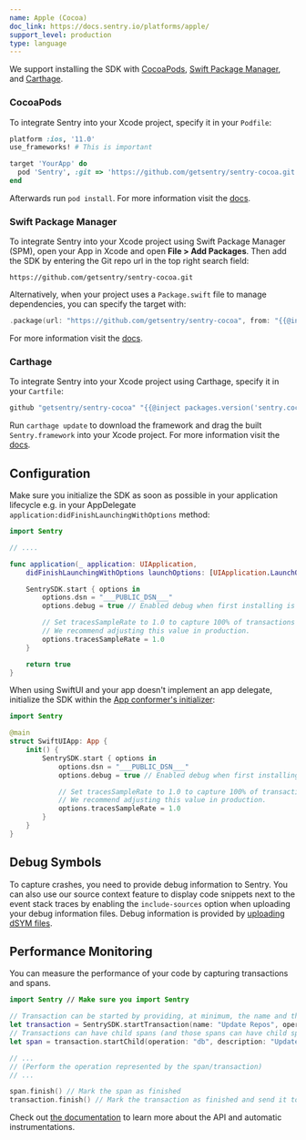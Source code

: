 ```yaml
---
name: Apple (Cocoa)
doc_link: https://docs.sentry.io/platforms/apple/
support_level: production
type: language
---
```


<!-- * * * * * * * * * * * *  * * * * * * * ATTENTION * * * * * * * * * * * * * * * * * * * * * * * *
*                          UPDATES WILL NO LONGER BE REFLECTED IN SENTRY                            *
*                                                                                                   *
* We've successfully migrated all "getting started/wizard" documents to the main Sentry repository, *
* where you can find them in the folder named "gettingStartedDocs" ->                               *
* https://github.com/getsentry/sentry/tree/master/static/app/gettingStartedDocs.                    *
*                                                                                                   *
* Find more details about the project in the concluded Epic ->                                      *
* https://github.com/getsentry/sentry/issues/48144                                                  *
*                                                                                                   *
* This document is planned to be removed in the future. However, it has not been removed yet,       *
* primarily because self-hosted users depend on it to access instructions for setting up their      *
* platform. We need to come up with a solution before removing these docs.                          *
* * * * * * * * * * * *  * * * * * * * ATTENTION * * * * * * * * * * * * * * * * * * * * * * * * * -->

We support installing the SDK with [CocoaPods](/platforms/apple/install/cocoapods/), [Swift Package Manager](/platforms/apple/install/swift-package-manager/), and [Carthage](/platforms/apple/install/carthage/).

### CocoaPods

To integrate Sentry into your Xcode project, specify it in your `Podfile`:

```ruby
platform :ios, '11.0'
use_frameworks! # This is important

target 'YourApp' do
  pod 'Sentry', :git => 'https://github.com/getsentry/sentry-cocoa.git', :tag => '{{@inject packages.version('sentry.cocoa') }}'
end
```

Afterwards run `pod install`. For more information visit the [docs](/platforms/apple/install/cocoapods/).

### Swift Package Manager

To integrate Sentry into your Xcode project using Swift Package Manager (SPM), open your App in Xcode and open **File > Add Packages**. Then add the SDK by entering the Git repo url in the top right search field:

```text
https://github.com/getsentry/sentry-cocoa.git
```

Alternatively, when your project uses a `Package.swift` file to manage dependencies, you can specify the target with:

```swift {tabTitle:Swift}
.package(url: "https://github.com/getsentry/sentry-cocoa", from: "{{@inject packages.version('sentry.cocoa') }}"),
```

For more information visit the [docs](/platforms/apple/install/swift-package-manager/).

### Carthage

To integrate Sentry into your Xcode project using Carthage, specify it in your `Cartfile`:

```ruby
github "getsentry/sentry-cocoa" "{{@inject packages.version('sentry.cocoa') }}"
```

Run `carthage update` to download the framework and drag the built `Sentry.framework` into your Xcode project. For more information visit the [docs](/platforms/apple/install/carthage/).

## Configuration

Make sure you initialize the SDK as soon as possible in your application lifecycle e.g. in your AppDelegate `application:didFinishLaunchingWithOptions` method:

```swift {tabTitle:Swift}
import Sentry

// ....

func application(_ application: UIApplication,
    didFinishLaunchingWithOptions launchOptions: [UIApplication.LaunchOptionsKey: Any]?) -> Bool {

    SentrySDK.start { options in
        options.dsn = "___PUBLIC_DSN___"
        options.debug = true // Enabled debug when first installing is always helpful

        // Set tracesSampleRate to 1.0 to capture 100% of transactions for performance monitoring.
        // We recommend adjusting this value in production.
        options.tracesSampleRate = 1.0
    }

    return true
}
```

When using SwiftUI and your app doesn't implement an app delegate, initialize the SDK within the [App conformer's initializer](<https://developer.apple.com/documentation/swiftui/app/main()>):

```swift
import Sentry

@main
struct SwiftUIApp: App {
    init() {
        SentrySDK.start { options in
            options.dsn = "___PUBLIC_DSN___"
            options.debug = true // Enabled debug when first installing is always helpful

            // Set tracesSampleRate to 1.0 to capture 100% of transactions for performance monitoring.
            // We recommend adjusting this value in production.
            options.tracesSampleRate = 1.0
        }
    }
}
```

## Debug Symbols

To capture crashes, you need to provide debug information to Sentry. You can also use our source context feature to display code snippets next to the event stack traces by enabling the `include-sources` option when uploading your debug information files. Debug information is provided by [uploading dSYM files](/platforms/apple/dsym/).

## Performance Monitoring

You can measure the performance of your code by capturing transactions and spans.

```swift {tabTitle:Swift}
import Sentry // Make sure you import Sentry

// Transaction can be started by providing, at minimum, the name and the operation
let transaction = SentrySDK.startTransaction(name: "Update Repos", operation: "db")
// Transactions can have child spans (and those spans can have child spans as well)
let span = transaction.startChild(operation: "db", description: "Update first repo")

// ...
// (Perform the operation represented by the span/transaction)
// ...

span.finish() // Mark the span as finished
transaction.finish() // Mark the transaction as finished and send it to Sentry
```

Check out [the documentation](https://docs.sentry.io/platforms/apple/performance/instrumentation/) to learn more about the API and automatic instrumentations.
